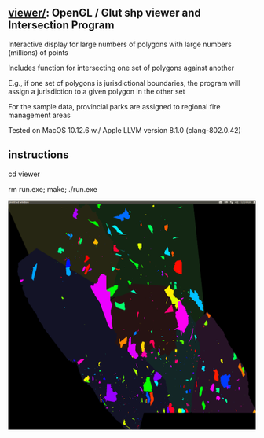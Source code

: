 ## [viewer/](https://github.com/ashlinrichardson/shp/tree/master/viewer): OpenGL / Glut shp viewer and Intersection Program

Interactive display for large numbers of polygons with large numbers (millions) of points

Includes function for intersecting one set of polygons against another

E.g., if one set of polygons is jurisdictional boundaries, the program will assign a jurisdiction to a given polygon in the other set

For the sample data, provincial parks are assigned to regional fire management areas

Tested on MacOS 10.12.6 w./ Apple LLVM version 8.1.0 (clang-802.0.42)
## instructions
cd viewer

rm run.exe; make; ./run.exe

![alt text](https://github.com/ashlinrichardson/shp/blob/master/viewer/parks.png)
